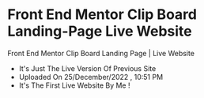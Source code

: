 # Front End Mentor Clip Board Landing-Page Live Website

Front End Mentor Clip Board Landing Page | Live Website

- It's Just The Live Version Of Previous Site 
- Uploaded On 25/December/2022 , 10:51 PM
- It's The First Live Website By Me !

